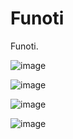 # Funoti

Funoti.

![image](https://github.com/user-attachments/assets/5aaf2bf7-c89f-4abb-94de-60b1cfb45abb)

![image](https://github.com/user-attachments/assets/7d2b8926-b40e-4880-84e8-838372dd8ed2)

![image](https://github.com/user-attachments/assets/03030432-8534-48e8-95cc-fa77612d58b5)

![image](https://github.com/user-attachments/assets/99960906-a750-479c-8954-e31a4d989ebf)
